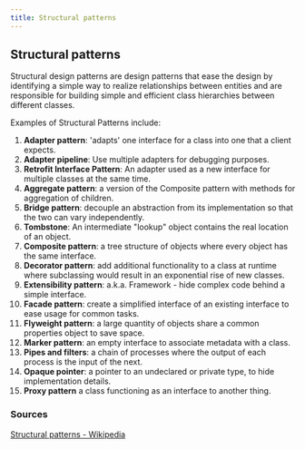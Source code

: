 ```yaml
---
title: Structural patterns
---
```


## Structural patterns

Structural design patterns are design patterns that ease the design by identifying a simple way to realize relationships between entities and are responsible for building simple and efficient class hierarchies between different classes.

Examples of Structural Patterns include:

1. **Adapter pattern**: 'adapts' one interface for a class into one that a client expects.
2. **Adapter pipeline**: Use multiple adapters for debugging purposes.
3. **Retrofit Interface Pattern**: An adapter used as a new interface for multiple classes at the same time.
4. **Aggregate pattern**: a version of the Composite pattern with methods for aggregation of children.
5. **Bridge pattern**: decouple an abstraction from its implementation so that the two can vary independently.
6. **Tombstone**: An intermediate "lookup" object contains the real location of an object.
7. **Composite pattern**: a tree structure of objects where every object has the same interface.
8. **Decorator pattern**: add additional functionality to a class at runtime where subclassing would result in an exponential rise of new classes.
9. **Extensibility pattern**: a.k.a. Framework - hide complex code behind a simple interface.
10. **Facade pattern**: create a simplified interface of an existing interface to ease usage for common tasks.
11. **Flyweight pattern**: a large quantity of objects share a common properties object to save space.
12. **Marker pattern**: an empty interface to associate metadata with a class.
13. **Pipes and filters**: a chain of processes where the output of each process is the input of the next.
14. **Opaque pointer**: a pointer to an undeclared or private type, to hide implementation details.
15. **Proxy pattern** a class functioning as an interface to another thing.

### Sources
[Structural patterns - Wikipedia](https://en.wikipedia.org/wiki/Structural_pattern)
